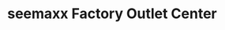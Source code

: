 ---
title: "seemaxx Factory Outlet Center"
url: /radolfzell-am-bodensee/seemaxx-factory-outlet-center/
shop: Allgemein
---